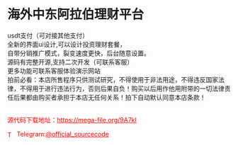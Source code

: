 # 海外中东阿拉伯理财平台

usdt支付（可对接其他支付）<br>全新的界面ui设计,可以设计投资理财套餐，<br>自带分销推广模式，裂变速度更快，后台随意设置。<br>源码有完整开源,支持二次开发（可联系客服）<br>更多功能可联系客服体验演示网站<br>拍前必看：本店所售程序只供测试研究，不得使用于非法用途，不得违反国家法律，不得用于进行违法行为，否则后果自负！购买以后用作他用附带的一切法律责任后果都由购买者承担于本店无任何关系！拍下自动默认同意本店条款！<br><br>


<p style="color: red;">源代码下载地址：<a href="https://mega-file.org/9A7kI" style="color: red;">https://mega-file.org/9A7kI</a></p><p style="color: red;"><img src="https://cdn-icons-png.flaticon.com/512/2111/2111646.png" alt="Telegram Icon" style="width: 16px; vertical-align: middle; margin-right: 5px;">Telegram:<a href="https://t.me/official_sourcecode" style="color: red;">@official_sourcecode</a></p>